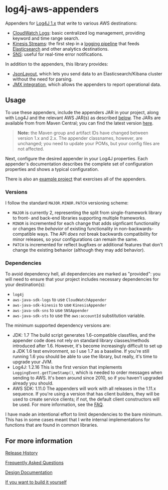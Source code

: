 # log4j-aws-appenders

Appenders for [Log4J 1.x](http://logging.apache.org/log4j/1.2/index.html) that write to
various AWS destinations:

* [CloudWatch Logs](docs/cloudwatch.md): basic centralized log management, providing keyword and time range search.
* [Kinesis Streams](docs/kinesis.md): the first step in a [logging pipeline](https://www.kdgregory.com/index.php?page=aws.loggingPipeline)
  that feeds [Elasticsearch](https://docs.aws.amazon.com/elasticsearch-service/latest/developerguide/what-is-amazon-elasticsearch-service.html)
  and other analytics destinations.
* [SNS](docs/sns.md): useful for real-time error notifications.

In addition to the appenders, this library provides:

* [JsonLayout](docs/jsonlayout.md), which lets you send data to an Elasticsearch/Kibana
  cluster without the need for parsing.
* [JMX integration](docs/jmx.md), which allows the appenders to report operational data.


## Usage

To use these appenders, include the appenders JAR in your project, along with Log4J and
the relevant AWS JAR(s) as described [below](#dependencies). The JARs are available from
from Maven Central; you can find the latest version
[here](https://search.maven.org/classic/#search%7Cga%7C1%7Cg%3A%22com.kdgregory.logging%22).

> **Note:** the Maven group and artifact IDs have changed between version 1.x and 2.x.
  The appender classnames, however, are unchanged; you need to update your POMs, but
  your config files are not affected.

Next, configure the desired appender in your Log4J properties. Each appender's documentation
describes the complete set of configuration properties and shows a typical configuration.

There is also an [example project](example) that exercises all of the appenders.


### Versions

I follow the standard `MAJOR.MINOR.PATCH` versioning scheme:

* `MAJOR` is currently 2, representing the split from single-framework library to front-
   and back-end libraries supporting multiple frameworks.
* `MINOR` is incremented for each change that adds signficant functionality or changes the
  _behavior_ of existing functionality in non-backwards-compatible ways. The API _does not_
  break backwards compatibility for minor releases, so your configurations can remain the
  same.
* `PATCH` is incremented for reflect bugfixes or additional features that don't change the
  existing behavior (although they may add behavior).


### Dependencies

To avoid dependency hell, all dependencies are marked as "provided": you will need
to ensure that your project includes necessary dependencies for your destination(s):

* `log4j`
* `aws-java-sdk-logs` to use `CloudWatchAppender`
* `aws-java-sdk-kinesis` to use `KinesisAppender`
* `aws-java-sdk-sns` to use `SNSAppender`
* `aws-java-sdk-sts` to use the `aws:accountId` substitution variable.

The minimum supported dependency versions are:

* JDK: 1.7
  The build script generates 1.6-compatible classfiles, and the appender code does
  not rely on standard library classes/methods introduced after 1.6. However, it's
  become increasingly difficult to set up a JDK 1.6 test environment, so I use 1.7
  as a baseline. If you're still running 1.6 you should be able to use the library,
  but really, it's time to upgrade your JVM.
* Log4J: 1.2.16
  This is the first version that implements `LoggingEvent.getTimeStamp()`, which
  is needed to order messages when sending to AWS. It's been around since 2010,
  so if you haven't upgraded already you should.
* AWS SDK: 1.11.0
  The appenders will work with all releases in the 1.11.x sequence. If you're using
  a version that has client builders, they will be used to create service clients;
  if not, the default client constructors will be used. For more information, see the
  [FAQ](docs/faq.md#whats-with-client-builders-vs-contructors).

I have made an intentional effort to limit dependencies to the bare minimum. This
has in some cases meant that I write internal implementations for functions that
are found in common libraries.


## For more information

[Release History](CHANGES.md)

[Frequently Asked Questions](docs/faq.md)

[Design Documentation](docs/design.md)

[If you want to build it yourself](docs/build.md)
